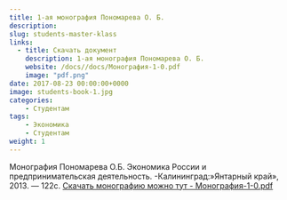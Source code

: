 ```yaml
---
title: 1-ая монография Пономарева О. Б.
description: 
slug: students-master-klass
links:
  - title: Скачать документ 
    description: 1-ая монография Пономарева О. Б.
    website: /docs//docs/Монография-1-0.pdf
    image: "pdf.png"
date: 2017-08-23 00:00:00+0000
image: students-book-1.jpg
categories:
    - Студентам
tags:
    - Экономика
    - Студентам
weight: 1       
---
```

Монография Пономарева О.Б. Экономика России и предпринимательская деятельность. -Калининград:»Янтарный край», 2013. — 122с. [Скачать монографию можно тут - Монография-1-0.pdf](/docs/Монография-1-0.pdf)




